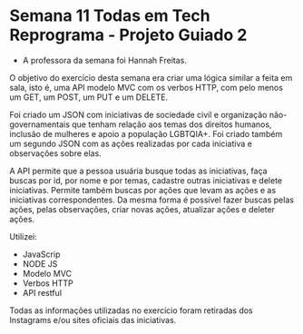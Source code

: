 # Semana 11 Todas em Tech Reprograma - Projeto Guiado 2
* A professora da semana foi Hannah Freitas.

O objetivo do exercício desta semana era criar uma lógica similar a feita em sala, isto é, uma API modelo MVC com os verbos HTTP, com pelo menos um GET, um POST, um PUT e um DELETE.

Foi criado um JSON com iniciativas de sociedade civil e organização não-governamentais que tenham relação aos temas dos direitos humanos, inclusão de mulheres e apoio a população LGBTQIA+. Foi criado também um segundo JSON com as ações realizadas por cada iniciativa e observações sobre elas.

A API permite que a pessoa usuária busque todas as iniciativas, faça buscas por id, por nome e por temas, cadastre outras iniciativas e delete iniciativas.
Permite também buscas por ações que levam as ações e as iniciativas correspondentes. Da mesma forma é possível fazer buscas pelas ações, pelas observações, criar novas ações, atualizar ações e deleter ações.

Utilizei: 
* JavaScrip
* NODE JS
* Modelo MVC
* Verbos HTTP
* API restful

Todas as informações utilizadas no exercício foram retiradas dos Instagrams e/ou sites oficiais das iniciativas.
